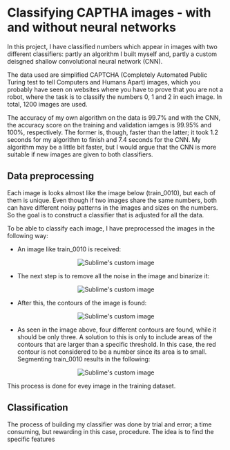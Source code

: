 # Classifying CAPTHA images - with and without neural networks
In this project, I have classified numbers which appear in images with two different classifiers: partly an algorithm I built myself and, partly a custom deisgned shallow convolutional neural network (CNN).

The data used are simplified CAPTCHA (Completely Automated Public Turing test to tell Computers and Humans Apart) images, which you probably have seen on websites where you have to prove that you are not a robot, where the task is to classify the numbers 0, 1 and 2 in each image. In total, 1200 images are used. 

The accuracy of my own algorithm on the data is 99.7%  and with the CNN, the accuracy score on the training and validation iamges is 99.95% and 100%, respectively. The former is, though, faster than the latter; it took 1.2 seconds for my algorithm to finish and 7.4 seconds for the CNN. My algorithm may be a little bit faster, but I would argue that the CNN is more suitable if new images are given to both classifiers. 

## Data preprocessing

Each image is looks almost like the image below (train_0010), but each of them is unique. Even though if two images share the same numbers, both can have different noisy patterns in the images and sizes on the numbers. So the goal is to construct a classifier that is adjusted for all the data.

To be able to classify each image, I have preprocessed the images in the following way:

* An image like train_0010 is received:

<p align="center">
  <img src="https://github.com/OlleKahreZall/Classifying-CAPTHA-images---with-and-without-neural-networks/blob/main/Images/train_0010.png?raw=true" alt="Sublime's custom image"/>
</p>

* The next step is to remove all the noise in the image and binarize it:

<p align="center">
  <img src="https://github.com/OlleKahreZall/Classifying-CAPTHA-images---with-and-without-neural-networks/blob/main/Images/preprocessed_train_0010.png?raw=true" alt="Sublime's custom image"/>
</p>

* After this, the contours of the image is found: 

<p align="center">
  <img src="https://github.com/OlleKahreZall/Classifying-CAPTHA-images---with-and-without-neural-networks/blob/main/Images/contours_train_0010.png?raw=true" alt="Sublime's custom image"/>
</p>

* As seen in the image above, four different contours are found, while it should be only three. A solution to this is only to include areas of the contours that are larger than a specific threshold. In this case, the red contour is not considered to be a number since its area is to small. Segmenting train_0010 results in the following:

<p align="center">
  <img src="https://github.com/OlleKahreZall/Classifying-CAPTHA-images---with-and-without-neural-networks/blob/main/Images/segmentation_train_0010.png?raw=true" alt="Sublime's custom image"/>
</p>

This process is done for evey image in the training dataset. 

## Classification
The process of building my classifier was done by trial and error; a time consuming, but rewarding in this case, procedure. The idea is to find the specific features  
